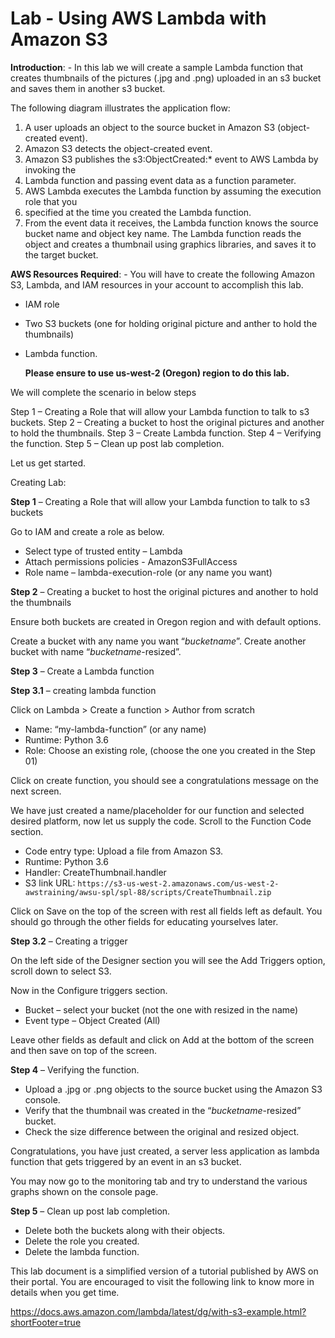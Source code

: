 # Lab - Using AWS Lambda with Amazon S3

**Introduction**: - In this lab we will create a sample Lambda function that creates thumbnails of
the pictures (.jpg and .png) uploaded in an s3 bucket and saves them in another s3 bucket.

The following diagram illustrates the application flow:

1.  A user uploads an object to the source bucket in Amazon S3 (object-created event).
2.  Amazon S3 detects the object-created event.
3.  Amazon S3 publishes the s3:ObjectCreated:\* event to AWS Lambda by invoking the
4.  Lambda function and passing event data as a function parameter.
5.  AWS Lambda executes the Lambda function by assuming the execution role that you
6.  specified at the time you created the Lambda function.
7.  From the event data it receives, the Lambda function knows the source bucket name
    and object key name. The Lambda function reads the object and creates a thumbnail
    using graphics libraries, and saves it to the target bucket.

**AWS Resources Required**: - You will have to create the following Amazon S3, Lambda, and IAM
    resources in your account to accomplish this lab.

-   IAM role
-   Two S3 buckets (one for holding original picture and anther to hold the thumbnails)
-   Lambda function.

     **Please ensure to use us-west-2 (Oregon) region to do this lab.**

We will complete the scenario in below steps

Step 1 – Creating a Role that will allow your Lambda function to talk to s3 buckets.
Step 2 – Creating a bucket to host the original pictures and another to hold the thumbnails.
Step 3 – Create Lambda function.
Step 4 – Verifying the function.
Step 5 – Clean up post lab completion.

Let us get started.

Creating Lab:

**Step 1** – Creating a Role that will allow your Lambda function to talk to s3 buckets

Go to IAM and create a role as below.

-   Select type of trusted entity – Lambda
-   Attach permissions policies - AmazonS3FullAccess
-   Role name – lambda-execution-role (or any name you want)

**Step 2** – Creating a bucket to host the original pictures and another to hold the thumbnails

Ensure both buckets are created in Oregon region and with default options.

Create a bucket with any name you want “_bucketname_”.
Create another bucket with name “_bucketname_-resized”.

**Step 3** – Create a Lambda function

**Step 3.1** – creating lambda function

Click on Lambda > Create a function > Author from scratch

-   Name: “my-lambda-function” (or any name)
-   Runtime: Python 3.6
-   Role: Choose an existing role, (choose the one you created in the Step 01)

Click on create function, you should see a congratulations message on the next screen.

We have just created a name/placeholder for our function and selected desired platform, now let us supply the code.
Scroll to the Function Code section.

-   Code entry type: Upload a file from Amazon S3.
-   Runtime: Python 3.6
-   Handler: CreateThumbnail.handler
-   S3 link URL: `https://s3-us-west-2.amazonaws.com/us-west-2-awstraining/awsu-spl/spl-88/scripts/CreateThumbnail.zip`

Click on Save on the top of the screen with rest all fields left as default. You should go through the other fields for educating yourselves later.

**Step 3.2** – Creating a trigger

On the left side of the Designer section you will see the Add Triggers option, scroll down to select S3.

Now in the Configure triggers section.

-   Bucket – select your bucket (not the one with resized in the name)
-   Event type – Object Created (All)

Leave other fields as default and click on Add at the bottom of the screen and then save on top of the screen.

**Step 4** – Verifying the function.

-   Upload a .jpg or .png objects to the source bucket using the Amazon S3 console.
-   Verify that the thumbnail was created in the “_bucketname_-resized” bucket.
-   Check the size difference between the original and resized object.

Congratulations, you have just created, a server less application as lambda function that gets triggered by an event in an s3 bucket.

You may now go to the monitoring tab and try to understand the various graphs shown on the console page.

**Step 5** – Clean up post lab completion.

-   Delete both the buckets along with their objects.
-   Delete the role you created.
-   Delete the lambda function.

This lab document is a simplified version of a tutorial published by AWS on their portal. You are encouraged to visit the following link to know more in details when you get time.

<https://docs.aws.amazon.com/lambda/latest/dg/with-s3-example.html?shortFooter=true>
